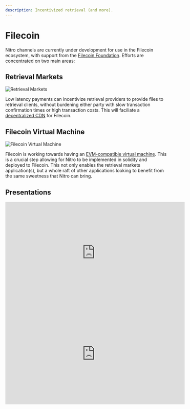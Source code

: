 ```yaml
---
description: Incentivized retrieval (and more).
---
```


# Filecoin

Nitro channels are currently under development for use in the Filecoin ecosystem, with support from the [Filecoin Foundation](https://fil.org/). Efforts are concentrated on two main areas:

## Retrieval Markets

![Retrieval Markets](https://retrievalmarketssummit.super.site/_next/image?url=https%3A%2F%2Fsuper-static-assets.s3.amazonaws.com%2Ffcbb1177-a860-41c3-a5d7-b5b00de65076%2Fimages%2F8c19abc9-34d9-49b2-99ee-4be11c9baa5d.png&w=1920&q=80)

Low latency payments can incentivize retrieval providers to provide files to retrieval clients, without burdening either party with slow transaction confirmation times or high transaction costs. This will faciliate a [decentralized CDN](https://retrieval.market/) for Filecoin.

## Filecoin Virtual Machine

![Filecoin Virtual Machine](https://user-images.githubusercontent.com/310223/150189748-ed673f1a-6a5f-4746-a1b3-0d8b1a3f5fd2.png)

Filecoin is working towards having an [EVM-compatible virtual machine](https://fvm.filecoin.io/). This is a crucial step allowing for Nitro to be implemented in solidity and deployed to Filecoin. This not only enables the retrieval markets application(s), but a whole raft of other applications looking to benefit from the same sweetness that Nitro can bring.

## Presentations

<iframe width="560" height="315" src="https://www.youtube.com/embed/P9IV87L2rlM" title="YouTube video player" frameborder="0" allow="accelerometer; autoplay; clipboard-write; encrypted-media; gyroscope; picture-in-picture" allowfullscreen></iframe>

<iframe width="560" height="315" src="https://www.youtube.com/embed/xYn8Evkrs30" title="YouTube video player" frameborder="0" allow="accelerometer; autoplay; clipboard-write; encrypted-media; gyroscope; picture-in-picture" allowfullscreen></iframe>
